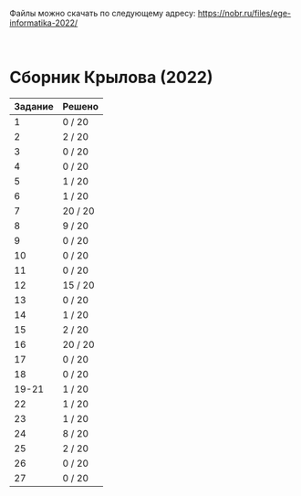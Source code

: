 Файлы можно скачать по следующему адресу: https://nobr.ru/files/ege-informatika-2022/

<br>

# Сборник Крылова (2022)
| Задание | Решено |
|-|-|
| 1 | 0 / 20 |
| 2 | 2 / 20 |
| 3 | 0 / 20 |
| 4 | 0 / 20 |
| 5 | 1 / 20 |
| 6 | 1 / 20 |
| 7 | 20 / 20 |
| 8 | 9 / 20 |
| 9 | 0 / 20 |
| 10 | 0 / 20 |
| 11 | 0 / 20 |
| 12 | 15 / 20 |
| 13 | 0 / 20 |
| 14 | 1 / 20 |
| 15 | 2 / 20 |
| 16 | 20 / 20 |
| 17 | 0 / 20 |
| 18 | 0 / 20 |
| 19-21 | 1 / 20 |
| 22 | 1 / 20 |
| 23 | 1 / 20 |
| 24 | 8 / 20 |
| 25 | 2 / 20 |
| 26 | 0 / 20 |
| 27 | 0 / 20 |
